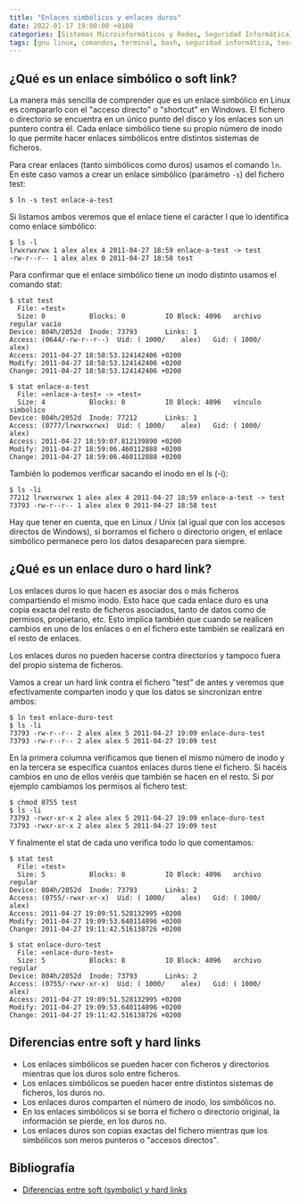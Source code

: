 ```yaml
---
title: "Enlaces simbólicos y enlaces duros"
date: 2022-01-17 19:00:00 +0100
categories: [Sistemas Microinformáticos y Redes, Seguridad Informática]
tags: [gnu linux, comandos, terminal, bash, seguridad informática, teoría, smr, asir]
---
```


## ¿Qué es un enlace simbólico o soft link?

La manera más sencilla de comprender que es un enlace simbólico en Linux es compararlo con el "acceso directo" o "shortcut" en Windows. El fichero o directorio se encuentra en un único punto del disco y los enlaces son un puntero contra él. Cada enlace simbólico tiene su propio número de inodo lo que permite hacer enlaces simbólicos entre distintos sistemas de ficheros.

Para crear enlaces (tanto simbólicos como duros) usamos el comando `ln`. En este caso vamos a crear un enlace simbólico (parámetro `-s`) del fichero test:

```console
$ ln -s test enlace-a-test
```

Si listamos ambos veremos que el enlace tiene el carácter l que lo identifica como enlace simbólico:

```console
$ ls -l
lrwxrwxrwx 1 alex alex 4 2011-04-27 18:59 enlace-a-test -> test
-rw-r--r-- 1 alex alex 0 2011-04-27 18:58 test
```

Para confirmar que el enlace simbólico tiene un inodo distinto usamos el comando stat:

```console
$ stat test
  File: «test»
  Size: 0         	Blocks: 0          IO Block: 4096   archivo regular vacío
Device: 804h/2052d	Inode: 73793       Links: 1
Access: (0644/-rw-r--r--)  Uid: ( 1000/    alex)   Gid: ( 1000/    alex)
Access: 2011-04-27 18:58:53.124142406 +0200
Modify: 2011-04-27 18:58:53.124142406 +0200
Change: 2011-04-27 18:58:53.124142406 +0200

$ stat enlace-a-test 
  File: «enlace-a-test» -> «test»
  Size: 4         	Blocks: 0          IO Block: 4096   vínculo simbólico
Device: 804h/2052d	Inode: 77212       Links: 1
Access: (0777/lrwxrwxrwx)  Uid: ( 1000/    alex)   Gid: ( 1000/    alex)
Access: 2011-04-27 18:59:07.812139890 +0200
Modify: 2011-04-27 18:59:06.460112888 +0200
Change: 2011-04-27 18:59:06.460112888 +0200
```

También lo podemos verificar sacando el inodo en el ls (-i):

```console
$ ls -li
77212 lrwxrwxrwx 1 alex alex 4 2011-04-27 18:59 enlace-a-test -> test
73793 -rw-r--r-- 1 alex alex 0 2011-04-27 18:58 test
```

Hay que tener en cuenta, que en Linux / Unix (al igual que con los accesos directos de Windows), si borramos el fichero o directorio origen, el enlace simbólico permanece pero los datos desaparecen para siempre.

## ¿Qué es un enlace duro o hard link?

Los enlaces duros lo que hacen es asociar dos o más ficheros compartiendo el mismo inodo. Esto hace que cada enlace duro es una copia exacta del resto de ficheros asociados, tanto de datos como de permisos, propietario, etc. Esto implica también que cuando se realicen cambios en uno de los enlaces o en el fichero este también se realizará en el resto de enlaces.

Los enlaces duros no pueden hacerse contra directorios y tampoco fuera del propio sistema de ficheros.

Vamos a crear un hard link contra el fichero "test" de antes y veremos que efectivamente comparten inodo y que los datos se sincronizan entre ambos:

```console
$ ln test enlace-duro-test
$ ls -li
73793 -rw-r--r-- 2 alex alex 5 2011-04-27 19:09 enlace-duro-test
73793 -rw-r--r-- 2 alex alex 5 2011-04-27 19:09 test
```

En la primera columna verificamos que tienen el mismo número de inodo y en la tercera se especifica cuantos enlaces duros tiene el fichero. Si hacéis cambios en uno de ellos veréis que también se hacen en el resto. Si por ejemplo cambiamos los permisos al fichero test:

```console
$ chmod 0755 test
$ ls -li
73793 -rwxr-xr-x 2 alex alex 5 2011-04-27 19:09 enlace-duro-test
73793 -rwxr-xr-x 2 alex alex 5 2011-04-27 19:09 test
```

Y finalmente el stat de cada uno verifica todo lo que comentamos:

```console
$ stat test 
  File: «test»
  Size: 5         	Blocks: 8          IO Block: 4096   archivo regular
Device: 804h/2052d	Inode: 73793       Links: 2
Access: (0755/-rwxr-xr-x)  Uid: ( 1000/    alex)   Gid: ( 1000/    alex)
Access: 2011-04-27 19:09:51.528132995 +0200
Modify: 2011-04-27 19:09:53.640114896 +0200
Change: 2011-04-27 19:11:42.516138726 +0200

$ stat enlace-duro-test 
  File: «enlace-duro-test»
  Size: 5         	Blocks: 8          IO Block: 4096   archivo regular
Device: 804h/2052d	Inode: 73793       Links: 2
Access: (0755/-rwxr-xr-x)  Uid: ( 1000/    alex)   Gid: ( 1000/    alex)
Access: 2011-04-27 19:09:51.528132995 +0200
Modify: 2011-04-27 19:09:53.640114896 +0200
Change: 2011-04-27 19:11:42.516138726 +0200
```

## Diferencias entre soft y hard links

- Los enlaces simbólicos se pueden hacer con ficheros y directorios mientras que los duros solo entre ficheros.
- Los enlaces simbólicos se pueden hacer entre distintos sistemas de ficheros, los duros no.
- Los enlaces duros comparten el número de inodo, los simbólicos no.
- En los enlaces simbólicos si se borra el fichero o directorio original, la información se pierde, en los duros no.
- Los enlaces duros son copias exactas del fichero mientras que los simbólicos son meros punteros o "accesos directos".

## Bibliografía

- [Diferencias entre soft (symbolic) y hard links](https://rm-rf.es/diferencias-entre-soft-symbolic-y-hard-links/)
